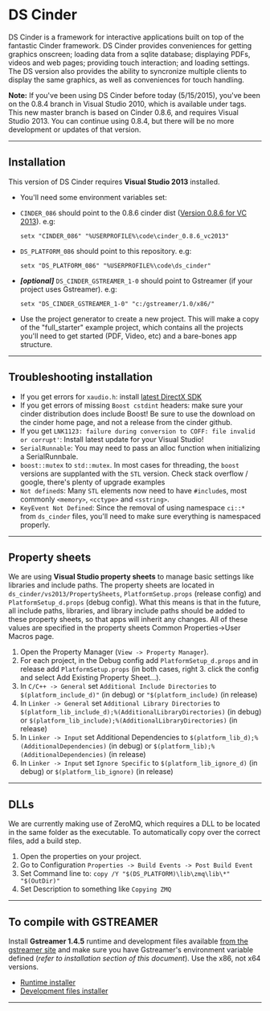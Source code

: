 DS Cinder
=========
DS Cinder is a framework for interactive applications built on top of the fantastic Cinder framework. DS Cinder provides conveniences for getting graphics onscreen; loading data from a sqlite database; displaying PDFs, videos and web pages; providing touch interaction; and loading settings. The DS version also provides the ability to syncronize multiple clients to display the same graphics, as well as conveniences for touch handling.

**Note:** If you've been using DS Cinder before today (5/15/2015), you've been on the 0.8.4 branch in Visual Studio 2010, which is available under tags. This new master branch is based on Cinder 0.8.6, and requires Visual Studio 2013. You can continue using 0.8.4, but there will be no more development or updates of that version.

----------

Installation
------------
This version of DS Cinder requires **Visual Studio 2013** installed.

 -  You'll need some environment variables set:
   - `CINDER_086` should point to the 0.8.6 cinder dist ([Version 0.8.6 for VC 2013](http://libcinder.org/releases/cinder_0.8.6_vc2013.zip)). e.g:

     ```Batchfile
     setx "CINDER_086" "%USERPROFILE%\code\cinder_0.8.6_vc2013"
     ```

   - `DS_PLATFORM_086` should point to this repository. e.g:

     ```Batchfile
     setx "DS_PLATFORM_086" "%USERPROFILE%\code\ds_cinder"
     ```

   - ***[optional]*** `DS_CINDER_GSTREAMER_1-0` should point to Gstreamer (if your project uses Gstreamer). e.g:

     ```Batchfile
     setx "DS_CINDER_GSTREAMER_1-0" "c:/gstreamer/1.0/x86/"
     ```

 -  Use the project generator to create a new project. This will make a copy of the "full_starter" example project, which contains all the projects you'll need to get started (PDF, Video, etc) and a bare-bones app structure. 

----------

Troubleshooting installation
--------------------------------

 - If you get errors for `xaudio.h`: install [latest DirectX SDK][2]
 - If you get errors of missing `Boost cstdint` headers: make sure your cinder distribution does include Boost! Be sure to use the download on the cinder home page, and not a release from the cinder github.
 - If you get `LNK1123: failure during conversion to COFF: file invalid or corrupt'`: Install latest update for your Visual Studio!
 - `SerialRunnable`: You may need to pass an alloc function when initializing a SerialRunnbale. 
 - `boost::mutex` to `std::mutex`. In most cases for threading, the `boost` versions are supplanted with the `STL` version. Check stack overflow / google, there's plenty of upgrade examples
 - `Not defined`s: Many `STL` elements now need to have `#include`s, most commonly `<memory>`, `<cctype>` and `<sstring>`.
 - `KeyEvent Not Defined`: Since the removal of using namespace `ci::*` from `ds_cinder` files, you'll need to make sure everything is namespaced properly.

----------

 
Property sheets
---------------

We are using **Visual Studio property sheets** to manage basic settings like libraries and include paths. The property sheets are located in `ds_cinder/vs2013/PropertySheets`, `PlatformSetup.props` (release config) and `PlatformSetup_d.props` (debug config).  What this means is that in the future, all include paths, libraries, and library include paths should be added to these property sheets, so that apps will inherit any changes.  All of these values are specified in the property sheets Common Properties->User Macros page.

 1. Open the Property Manager (`View -> Property Manager`).
 2. For each project, in the Debug config add `PlatformSetup_d.props` and in release add `PlatformSetup.props` (in both cases, right  3. click the config and select Add Existing Property Sheet...).
 4. In `C/C++ -> General` set `Additional Include Directories` to `$(platform_include_d)"` (in debug) or `"$(platform_include)` (in release)
 5. In `Linker -> General` set `Additional Library Directories` to `$(platform_lib_include_d);%(AdditionalLibraryDirectories)` (in debug) or `$(platform_lib_include);%(AdditionalLibraryDirectories)` (in release)
 6. In `Linker -> Input` set Additional Dependencies to `$(platform_lib_d);%(AdditionalDependencies)` (in debug) or `$(platform_lib);%(AdditionalDependencies)` (in release)
 7. In `Linker -> Input` set `Ignore Specific` to `$(platform_lib_ignore_d)` (in debug) or `$(platform_lib_ignore)` (in release)


----------

DLLs
----

We are currently making use of ZeroMQ, which requires a DLL to be located in the same folder as the executable.  To automatically copy over the correct files, add a build step.

 1. Open the properties on your project.
 2. Go to Configuration `Properties -> Build Events -> Post Build Event`
 3. Set Command line to: `copy /Y "$(DS_PLATFORM)\lib\zmq\lib\*" "$(OutDir)"`
 4. Set Description to something like `Copying ZMQ`


----------


To compile with GSTREAMER
-------------------------

Install **Gstreamer 1.4.5** runtime and development files available [from the gstreamer site][1] and make sure you have Gstreamer's environment variable defined (*refer to installation section of this document*). Use the x86, not x64 versions.
  - [Runtime installer](http://gstreamer.freedesktop.org/data/pkg/windows/1.4.5/gstreamer-1.0-x86-1.4.5.msi)
  - [Development files installer](http://gstreamer.freedesktop.org/data/pkg/windows/1.4.5/gstreamer-1.0-devel-x86-1.4.5.msi)

----------


  [1]: http://gstreamer.freedesktop.org/data/pkg/windows/
  [2]: http://lmgtfy.com/?q=directx%20sdk%20download
  
